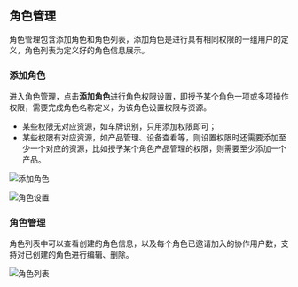 ## 角色管理

角色管理包含添加角色和角色列表，添加角色是进行具有相同权限的一组用户的定义，角色列表为定义好的角色信息展示。

### 添加角色
进入角色管理，点击**添加角色**进行角色权限设置，即授予某个角色一项或多项操作权限，需要完成角色名称定义，为该角色设置权限与资源。
- 某些权限无对应资源，如车牌识别，只用添加权限即可；
- 某些权限有对应资源，如产品管理、设备查看等，则设置权限时还需要添加至少一个对应的资源，比如授予某个角色产品管理的权限，则需要至少添加一个产品。

![添加角色](/images/purview/添加角色.png)

![角色设置](/images/purview/角色设置.png)


### 角色管理
角色列表中可以查看创建的角色信息，以及每个角色已邀请加入的协作用户数，支持对已创建的角色进行编辑、删除。

![角色列表](/images/purview/角色列表.png)






